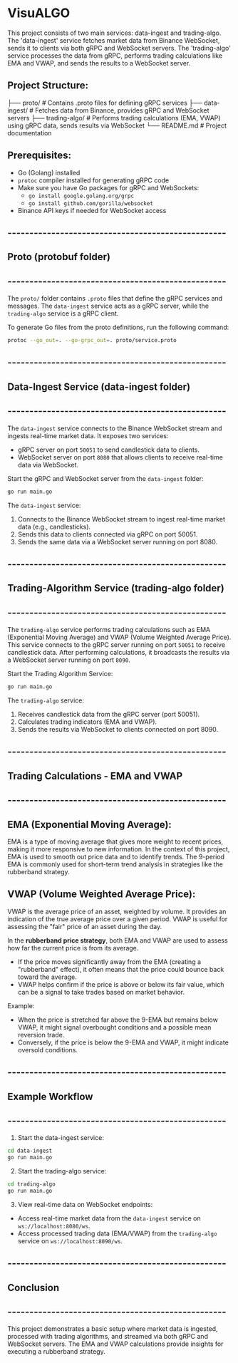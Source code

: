 # VisuALGO

This project consists of two main services: data-ingest and trading-algo.
The 'data-ingest' service fetches market data from Binance WebSocket,
sends it to clients via both gRPC and WebSocket servers. The 'trading-algo'
service processes the data from gRPC, performs trading calculations like EMA
and VWAP, and sends the results to a WebSocket server.

## Project Structure:

├── proto/ # Contains .proto files for defining gRPC services
├── data-ingest/ # Fetches data from Binance, provides gRPC and WebSocket servers
├── trading-algo/ # Performs trading calculations (EMA, VWAP) using gRPC data, sends results via WebSocket
└── README.md # Project documentation

## Prerequisites:

- Go (Golang) installed
- `protoc` compiler installed for generating gRPC code
- Make sure you have Go packages for gRPC and WebSockets:
  - `go install google.golang.org/grpc`
  - `go install github.com/gorilla/websocket`
- Binance API keys if needed for WebSocket access

## --------------------------------------------------

## Proto (protobuf folder)

## --------------------------------------------------

The `proto/` folder contains `.proto` files that define the gRPC services and messages.
The `data-ingest` service acts as a gRPC server, while the `trading-algo` service is a gRPC client.

To generate Go files from the proto definitions, run the following command:

```bash
protoc --go_out=. --go-grpc_out=. proto/service.proto
```

## --------------------------------------------------

## Data-Ingest Service (data-ingest folder)

## --------------------------------------------------

The `data-ingest` service connects to the Binance WebSocket stream and ingests real-time market data.
It exposes two services:

- gRPC server on port `50051` to send candlestick data to clients.
- WebSocket server on port `8080` that allows clients to receive real-time data via WebSocket.

Start the gRPC and WebSocket server from the `data-ingest` folder:

```bash
go run main.go
```

The `data-ingest` service:

1. Connects to the Binance WebSocket stream to ingest real-time market data (e.g., candlesticks).
2. Sends this data to clients connected via gRPC on port 50051.
3. Sends the same data via a WebSocket server running on port 8080.

## --------------------------------------------------

## Trading-Algorithm Service (trading-algo folder)

## --------------------------------------------------

The `trading-algo` service performs trading calculations such as EMA (Exponential Moving Average) and VWAP (Volume Weighted Average Price).
This service connects to the gRPC server running on port `50051` to receive candlestick data.
After performing calculations, it broadcasts the results via a WebSocket server running on port `8090`.

Start the Trading Algorithm Service:

```bash
go run main.go
```

The `trading-algo` service:

1. Receives candlestick data from the gRPC server (port 50051).
2. Calculates trading indicators (EMA and VWAP).
3. Sends the results via WebSocket to clients connected on port 8090.

## --------------------------------------------------

## Trading Calculations - EMA and VWAP

## --------------------------------------------------

## EMA (Exponential Moving Average):

EMA is a type of moving average that gives more weight to recent prices, making it more responsive to new information.
In the context of this project, EMA is used to smooth out price data and to identify trends.
The 9-period EMA is commonly used for short-term trend analysis in strategies like the rubberband strategy.

## VWAP (Volume Weighted Average Price):

VWAP is the average price of an asset, weighted by volume. It provides an indication of the true average price over a given period.
VWAP is useful for assessing the "fair" price of an asset during the day.

In the **rubberband price strategy**, both EMA and VWAP are used to assess how far the current price is from its average.

- If the price moves significantly away from the EMA (creating a "rubberband" effect), it often means that the price could bounce back toward the average.
- VWAP helps confirm if the price is above or below its fair value, which can be a signal to take trades based on market behavior.

Example:

- When the price is stretched far above the 9-EMA but remains below VWAP, it might signal overbought conditions and a possible mean reversion trade.
- Conversely, if the price is below the 9-EMA and VWAP, it might indicate oversold conditions.

## --------------------------------------------------

## Example Workflow

## --------------------------------------------------

1. Start the data-ingest service:

```bash
cd data-ingest
go run main.go
```

2. Start the trading-algo service:

```bash
cd trading-algo
go run main.go
```

3. View real-time data on WebSocket endpoints:

- Access real-time market data from the `data-ingest` service on `ws://localhost:8080/ws`.
- Access processed trading data (EMA/VWAP) from the `trading-algo` service on `ws://localhost:8090/ws`.

## --------------------------------------------------

## Conclusion

## --------------------------------------------------

This project demonstrates a basic setup where market data is ingested, processed with trading algorithms, and streamed via both gRPC and WebSocket servers. The EMA and VWAP calculations provide insights for executing a rubberband strategy.
